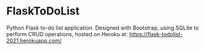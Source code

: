 # FlaskToDoList
Python Flask to-do list application. Designed with Bootstrap, using SQLite to perform CRUD operations, hosted on Heroku at: https://flask-todolist-2021.herokuapp.com/
